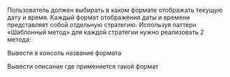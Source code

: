  Пользователь должен выбирать в каком формате отображать текущую дату и время. Каждый формат отображения даты и времени представляет собой отдельную стратегию. Используя паттерн «Шаблонный метод» для каждой стратегии нужно реализовать 2 метода:
 
Вывести в консоль название формата

Вывести описание где применяется такой формат

